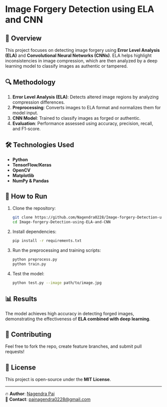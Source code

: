 # Image Forgery Detection using ELA and CNN

## 📌 Overview
This project focuses on detecting image forgery using **Error Level Analysis (ELA)** and **Convolutional Neural Networks (CNNs)**. ELA helps highlight inconsistencies in image compression, which are then analyzed by a deep learning model to classify images as authentic or tampered.

## 🔍 Methodology
1. **Error Level Analysis (ELA)**: Detects altered image regions by analyzing compression differences.
2. **Preprocessing**: Converts images to ELA format and normalizes them for model input.
3. **CNN Model**: Trained to classify images as forged or authentic.
4. **Evaluation**: Performance assessed using accuracy, precision, recall, and F1-score.

## 🛠️ Technologies Used
- **Python**
- **TensorFlow/Keras**
- **OpenCV**
- **Matplotlib**
- **NumPy & Pandas**

## 🚀 How to Run
1. Clone the repository:
   ```sh
   git clone https://github.com/Nagendra0228/Image-forgery-Detection-using-ELA-and-CNN.git
   cd Image-forgery-Detection-using-ELA-and-CNN
   ```
2. Install dependencies:
   ```sh
   pip install -r requirements.txt
   ```
3. Run the preprocessing and training scripts:
   ```sh
   python preprocess.py
   python train.py
   ```
4. Test the model:
   ```sh
   python test.py --image path/to/image.jpg
   ```

## 📊 Results
The model achieves high accuracy in detecting forged images, demonstrating the effectiveness of **ELA combined with deep learning**.

## 🤝 Contributing
Feel free to fork the repo, create feature branches, and submit pull requests!

## 📜 License
This project is open-source under the **MIT License**.

---
🔥 **Author**: [Nagendra Pai](https://github.com/Nagendra0228)  
📧 **Contact**: painagendra0228@gmail.com

